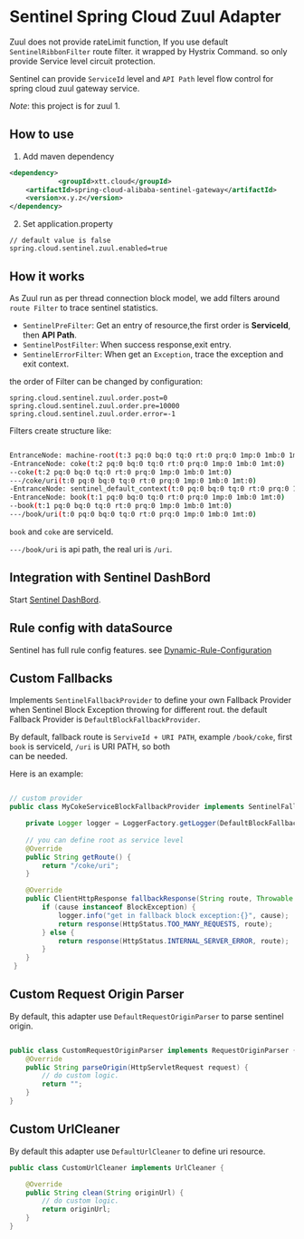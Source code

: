 # Sentinel Spring Cloud Zuul Adapter

Zuul does not provide rateLimit function, If you use default `SentinelRibbonFilter` route filter. it wrapped by Hystrix Command. so only provide Service level 
circuit protection. 

Sentinel can provide `ServiceId` level and `API Path` level flow control for spring cloud zuul gateway service. 

*Note*: this project is for zuul 1.

## How to use

1. Add maven dependency

```xml
<dependency>
            <groupId>xtt.cloud</groupId>
    <artifactId>spring-cloud-alibaba-sentinel-gateway</artifactId>
    <version>x.y.z</version>
</dependency>

```

2. Set application.property

```
// default value is false
spring.cloud.sentinel.zuul.enabled=true
```

## How it works

As Zuul run as per thread connection block model, we add filters around `route Filter` to trace sentinel statistics.   

- `SentinelPreFilter`: Get an entry of resource,the first order is **ServiceId**, then **API Path**. 
- `SentinelPostFilter`: When success response,exit entry.
- `SentinelErrorFilter`:  When get an `Exception`, trace the exception and exit context. 


the order of Filter can be changed by configuration:

```
spring.cloud.sentinel.zuul.order.post=0
spring.cloud.sentinel.zuul.order.pre=10000
spring.cloud.sentinel.zuul.order.error=-1
```


Filters create structure like:


```bash

EntranceNode: machine-root(t:3 pq:0 bq:0 tq:0 rt:0 prq:0 1mp:0 1mb:0 1mt:0)
-EntranceNode: coke(t:2 pq:0 bq:0 tq:0 rt:0 prq:0 1mp:0 1mb:0 1mt:0)
--coke(t:2 pq:0 bq:0 tq:0 rt:0 prq:0 1mp:0 1mb:0 1mt:0)
---/coke/uri(t:0 pq:0 bq:0 tq:0 rt:0 prq:0 1mp:0 1mb:0 1mt:0)
-EntranceNode: sentinel_default_context(t:0 pq:0 bq:0 tq:0 rt:0 prq:0 1mp:0 1mb:0 1mt:0)
-EntranceNode: book(t:1 pq:0 bq:0 tq:0 rt:0 prq:0 1mp:0 1mb:0 1mt:0)
--book(t:1 pq:0 bq:0 tq:0 rt:0 prq:0 1mp:0 1mb:0 1mt:0)
---/book/uri(t:0 pq:0 bq:0 tq:0 rt:0 prq:0 1mp:0 1mb:0 1mt:0)

```

`book` and `coke` are serviceId. 

`---/book/uri` is api path, the real uri is `/uri`. 


## Integration with Sentinel DashBord

Start [Sentinel DashBord](https://github.com/alibaba/Sentinel/wiki/%E6%8E%A7%E5%88%B6%E5%8F%B0).

## Rule config with dataSource

Sentinel has full rule config features. see [Dynamic-Rule-Configuration](https://github.com/alibaba/Sentinel/wiki/Dynamic-Rule-Configuration)


## Custom Fallbacks

Implements `SentinelFallbackProvider` to define your own Fallback Provider when Sentinel Block Exception throwing for different rout. the default 
Fallback Provider is `DefaultBlockFallbackProvider`. 

By default, fallback route is `ServiveId + URI PATH`, example `/book/coke`, first `book` is serviceId, `/uri` is URI PATH, so both  
can be needed.

Here is an example:

```java

// custom provider 
public class MyCokeServiceBlockFallbackProvider implements SentinelFallbackProvider {

    private Logger logger = LoggerFactory.getLogger(DefaultBlockFallbackProvider.class);
    
    // you can define root as service level 
    @Override
    public String getRoute() {
        return "/coke/uri";
    }

    @Override
    public ClientHttpResponse fallbackResponse(String route, Throwable cause) {
        if (cause instanceof BlockException) {
            logger.info("get in fallback block exception:{}", cause);
            return response(HttpStatus.TOO_MANY_REQUESTS, route);
        } else {
            return response(HttpStatus.INTERNAL_SERVER_ERROR, route);
        }
    }
 }

```

## Custom Request Origin Parser
By default, this adapter use `DefaultRequestOriginParser` to parse sentinel origin.

```java

public class CustomRequestOriginParser implements RequestOriginParser {
    @Override
    public String parseOrigin(HttpServletRequest request) {
        // do custom logic.
        return "";
    }
}

```

## Custom UrlCleaner
By default this adapter use `DefaultUrlCleaner` to define uri resource. 

```java
public class CustomUrlCleaner implements UrlCleaner {

    @Override
    public String clean(String originUrl) {
        // do custom logic.
        return originUrl;
    }
}
```
